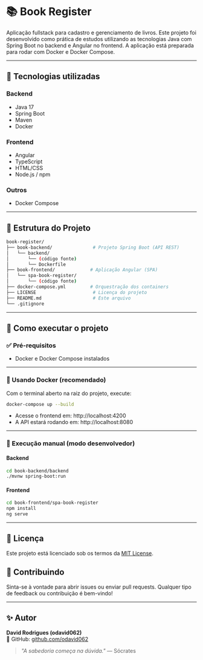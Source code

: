# 📚 Book Register

Aplicação fullstack para cadastro e gerenciamento de livros. Este projeto foi desenvolvido como prática de estudos utilizando as tecnologias Java com Spring Boot no backend e Angular no frontend. A aplicação está preparada para rodar com Docker e Docker Compose.

---

## 🧰 Tecnologias utilizadas

### Backend
- Java 17
- Spring Boot
- Maven
- Docker

### Frontend
- Angular
- TypeScript
- HTML/CSS
- Node.js / npm

### Outros
- Docker Compose

---

## 📁 Estrutura do Projeto

```bash
book-register/
├── book-backend/               # Projeto Spring Boot (API REST)
│   └── backend/
│       └── (código fonte)
│       └── Dockerfile
├── book-frontend/             # Aplicação Angular (SPA)
│   └── spa-book-register/
│       └── (código fonte)
├── docker-compose.yml         # Orquestração dos containers
├── LICENSE                     # Licença do projeto
├── README.md                   # Este arquivo
└── .gitignore
```

---

## 🚀 Como executar o projeto

### ✅ Pré-requisitos
- Docker e Docker Compose instalados

---

### 🐳 Usando Docker (recomendado)

Com o terminal aberto na raiz do projeto, execute:

```bash
docker-compose up --build
```

- Acesse o frontend em: http://localhost:4200
- A API estará rodando em: http://localhost:8080

---

### 🔨 Execução manual (modo desenvolvedor)

#### Backend

```bash
cd book-backend/backend
./mvnw spring-boot:run
```

#### Frontend

```bash
cd book-frontend/spa-book-register
npm install
ng serve
```

---

## 📝 Licença

Este projeto está licenciado sob os termos da [MIT License](LICENSE).

## 🤝 Contribuindo
Sinta-se à vontade para abrir issues ou enviar pull requests. Qualquer tipo de feedback ou contribuição é bem-vindo!

---

## ✨ Autor
**David Rodrigues  (odavid062)**  
📂 GitHub: [github.com/odavid062](https://github.com/odavid062)

> _"A sabedoria começa na dúvida."_ — Sócrates
